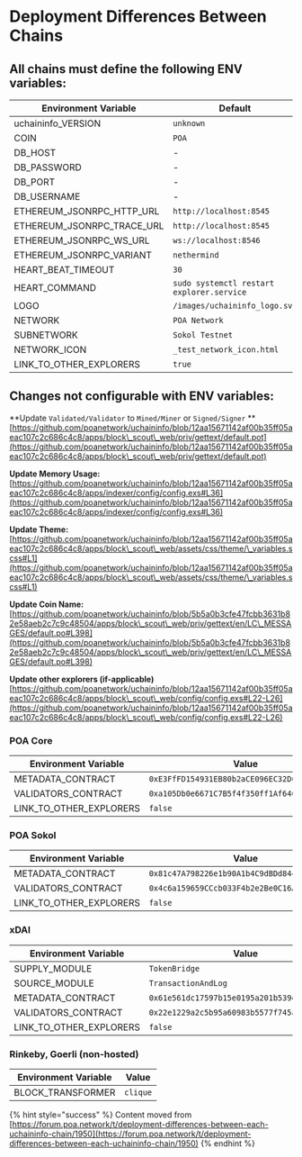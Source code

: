 # Deployment Differences Between Chains

## All chains must define the following ENV variables:

| Environment Variable          | Default                                   |
| ----------------------------- | ----------------------------------------- |
| uchaininfo\_VERSION           | `unknown`                                 |
| COIN                          | `POA`                                     |
| DB\_HOST                      | -                                         |
| DB\_PASSWORD                  | -                                         |
| DB\_PORT                      | -                                         |
| DB\_USERNAME                  | -                                         |
| ETHEREUM\_JSONRPC\_HTTP\_URL  | `http://localhost:8545`                   |
| ETHEREUM\_JSONRPC\_TRACE\_URL | `http://localhost:8545`                   |
| ETHEREUM\_JSONRPC\_WS\_URL    | `ws://localhost:8546`                     |
| ETHEREUM\_JSONRPC\_VARIANT    | `nethermind`                                  |
| HEART\_BEAT\_TIMEOUT          | `30`                                      |
| HEART\_COMMAND                | `sudo systemctl restart explorer.service` |
| LOGO                          | `/images/uchaininfo_logo.svg`             |
| NETWORK                       | `POA Network`                             |
| SUBNETWORK                    | `Sokol Testnet`                           |
| NETWORK\_ICON                 | `_test_network_icon.html`                 |
| LINK\_TO\_OTHER\_EXPLORERS    | `true`                                    |

## Changes not configurable with ENV variables:

**Update `Validated/Validator` to `Mined/Miner` or `Signed/Signer` ** [https://github.com/poanetwork/uchaininfo/blob/12aa15671142af00b35ff05aeac107c2c686c4c8/apps/block\_scout\_web/priv/gettext/default.pot](https://github.com/poanetwork/uchaininfo/blob/12aa15671142af00b35ff05aeac107c2c686c4c8/apps/block\_scout\_web/priv/gettext/default.pot)

**Update Memory Usage:** [https://github.com/poanetwork/uchaininfo/blob/12aa15671142af00b35ff05aeac107c2c686c4c8/apps/indexer/config/config.exs#L36](https://github.com/poanetwork/uchaininfo/blob/12aa15671142af00b35ff05aeac107c2c686c4c8/apps/indexer/config/config.exs#L36)

**Update Theme:** [https://github.com/poanetwork/uchaininfo/blob/12aa15671142af00b35ff05aeac107c2c686c4c8/apps/block\_scout\_web/assets/css/theme/\_variables.scss#L1](https://github.com/poanetwork/uchaininfo/blob/12aa15671142af00b35ff05aeac107c2c686c4c8/apps/block\_scout\_web/assets/css/theme/\_variables.scss#L1)

**Update Coin Name:** [https://github.com/poanetwork/uchaininfo/blob/5b5a0b3cfe47fcbb3631b82e58aeb2c7c9c48504/apps/block\_scout\_web/priv/gettext/en/LC\_MESSAGES/default.po#L398](https://github.com/poanetwork/uchaininfo/blob/5b5a0b3cfe47fcbb3631b82e58aeb2c7c9c48504/apps/block\_scout\_web/priv/gettext/en/LC\_MESSAGES/default.po#L398)

**Update other explorers (if-applicable)** [https://github.com/poanetwork/uchaininfo/blob/12aa15671142af00b35ff05aeac107c2c686c4c8/apps/block\_scout\_web/config/config.exs#L22-L26](https://github.com/poanetwork/uchaininfo/blob/12aa15671142af00b35ff05aeac107c2c686c4c8/apps/block\_scout\_web/config/config.exs#L22-L26)

### POA Core

| Environment Variable       | Value                                        |
| -------------------------- | -------------------------------------------- |
| METADATA\_CONTRACT         | `0xE3FfFD154931EB80b2aCE096EC32D6df23661203` |
| VALIDATORS\_CONTRACT       | `0xa105Db0e6671C7B5f4f350ff1Af6460E6C696e71` |
| LINK\_TO\_OTHER\_EXPLORERS | `false`                                      |

### POA Sokol

| Environment Variable       | Value                                        |
| -------------------------- | -------------------------------------------- |
| METADATA\_CONTRACT         | `0x81c47A798226e1b90A1b4C9dBDd844033B528D06` |
| VALIDATORS\_CONTRACT       | `0x4c6a159659CCcb033F4b2e2Be0C16ACC62b89DDB` |
| LINK\_TO\_OTHER\_EXPLORERS | `false`                                      |

### xDAI

| Environment Variable       | Value                                        |
| -------------------------- | -------------------------------------------- |
| SUPPLY\_MODULE             | `TokenBridge`                                |
| SOURCE\_MODULE             | `TransactionAndLog`                          |
| METADATA\_CONTRACT         | `0x61e561dc17597b15e0195a201b539ee7b9add3ff` |
| VALIDATORS\_CONTRACT       | `0x22e1229a2c5b95a60983b5577f745a603284f535` |
| LINK\_TO\_OTHER\_EXPLORERS | `false`                                      |

### Rinkeby, Goerli (non-hosted)

| Environment Variable | Value    |
| -------------------- | -------- |
| BLOCK\_TRANSFORMER   | `clique` |

{% hint style="success" %}
Content moved from [https://forum.poa.network/t/deployment-differences-between-each-uchaininfo-chain/1950](https://forum.poa.network/t/deployment-differences-between-each-uchaininfo-chain/1950)
{% endhint %}



###

###
